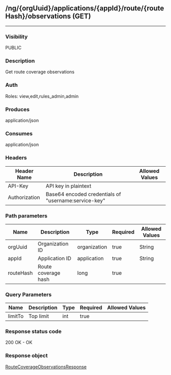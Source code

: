 ## /ng/{orgUuid}/applications/{appId}/route/{routeHash}/observations (GET)
---
### Visibility
PUBLIC
### Description
Get route coverage observations
### Auth
Roles: view,edit,rules_admin,admin
### Produces
application/json
### Consumes
application/json
### Headers
| Header Name | Description | Allowed Values |
| ----------- | ----------- | ----------- |
| API-Key | API key in plaintext |  |
| Authorization | Base64 encoded credentials of &quot;username:service-key&quot; |  |
### Path parameters
| Name | Description | Type | Required | Allowed Values |
| ----------- | ----------- | ----------- | ----------- | ----------- |
| orgUuid | Organization ID | organization | true | String |
| appId | Application ID | application | true | String |
| routeHash | Route coverage hash | long | true |  |
### Query Parameters
| Name | Description | Type | Required | Allowed Values |
| ----------- | ----------- | ----------- | ----------- | ----------- |
| limitTo | Top limit | int | true |  |
### Response status code
200 OK - OK
### Response object
[RouteCoverageObservationsResponse](<../../objects/RouteCoverageObservationsResponse.md>)
